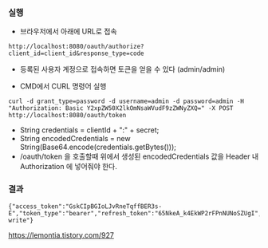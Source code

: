 ### 실행
- 브라우저에서 아래에 URL로 접속
```
http://localhost:8080/oauth/authorize?client_id=client_id&response_type=code
```
- 등록된 사용자 계정으로 접속하면 토큰을 얻을 수 있다 (admin/admin)


- CMD에서 CURL 명령어 실행

```
curl -d grant_type=password -d username=admin -d password=admin -H "Authorization: Basic Y2xpZW50X2lkOmNsaWVudF9zZWNyZXQ=" -X POST http://localhost:8080/oauth/token
```
- String credentials = clientId + ":" + secret;
- String encodedCredentials = new String(Base64.encode(credentials.getBytes()));
- /oauth/token 을 호출할때 위에서 생성된 encodedCredentials 값을 Header 내 Authorization 에 넣어줘야 한다.

### 결과
```
{"access_token":"GskCIpBGIoLJvRneTqffBER3s-E","token_type":"bearer","refresh_token":"65NkeA_k4EkWP2rFPnNUNoSZUgI","expires_in":43199,"scope":"read write"}
```

https://lemontia.tistory.com/927